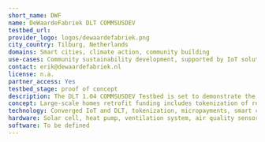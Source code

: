 ```yaml
---
short_name: DWF
name: DeWaardeFabriek DLT COMMSUSDEV
testbed_url: 
provider_logo: logos/dewaardefabriek.png
city_country: Tilburg, Netherlands
domains: Smart cities, climate action, community building
use-cases: Community sustainability development, supported by IoT solutions (CommSusDev)
contact: erik@dewaardefabriek.nl
license: n.a.
partner_access: Yes
testbed_stage: proof of concept
description: The DLT 1.04 COMMSUSDEV Testbed is set to demonstrate the value, reliability, and scalability of converging IoT and DLT solutions in real-life community sustainability development. The solutions sought after should meet criteria as: scalable, open source, GDPR-proof and to be defined. Use-cases range from large-scale home retrofit to low-energy, high comfort and health homes, comfort and health performance tracking and control, smart contract execution of comfort and health performance, green infrastructure performance tracking incl. smart contracting, social interaction support smart support solutions to increase resident-based micro-exchange of products and services.
concept: Large-scale homes retrofit funding includes tokenization of real estate, comfort and health monitoring and related smart contracting. “Increase social cohesion through increased social participatory exchange”: Neighbors are encouraged to share their needs and/or offers (products, services etc.) to help each other out, engage low-income people to participate through ‘earning value’ for the service they offer (valorized / non-valorized). Several aims: increase social interaction through helping, increase resource use (=reducing consumption) through lending/sharing.
technology: Converged IoT and DLT, tokenization, micropayments, smart contracting
hardware: Solar cell, heat pump, ventilation system, air quality sensor, health sensor, cloud storage, virtualization
software: To be defined
---
```

